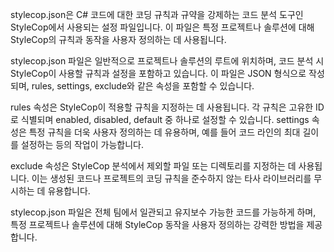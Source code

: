 stylecop.json은 C# 코드에 대한 코딩 규칙과 규약을 강제하는 코드 분석 도구인 StyleCop에서 사용되는 설정 파일입니다. 이 파일은 특정 프로젝트나 솔루션에 대해 StyleCop의 규칙과 동작을 사용자 정의하는 데 사용됩니다.

stylecop.json 파일은 일반적으로 프로젝트나 솔루션의 루트에 위치하며, 코드 분석 시 StyleCop이 사용할 규칙과 설정을 포함하고 있습니다. 이 파일은 JSON 형식으로 작성되며, rules, settings, exclude와 같은 속성을 포함할 수 있습니다.

rules 속성은 StyleCop이 적용할 규칙을 지정하는 데 사용됩니다. 각 규칙은 고유한 ID로 식별되며 enabled, disabled, default 중 하나로 설정할 수 있습니다. settings 속성은 특정 규칙을 더욱 사용자 정의하는 데 유용하며, 예를 들어 코드 라인의 최대 길이를 설정하는 등의 작업이 가능합니다.

exclude 속성은 StyleCop 분석에서 제외할 파일 또는 디렉토리를 지정하는 데 사용됩니다. 이는 생성된 코드나 프로젝트의 코딩 규칙을 준수하지 않는 타사 라이브러리를 무시하는 데 유용합니다.

stylecop.json 파일은 전체 팀에서 일관되고 유지보수 가능한 코드를 가능하게 하며, 특정 프로젝트나 솔루션에 대해 StyleCop 동작을 사용자 정의하는 강력한 방법을 제공합니다.
